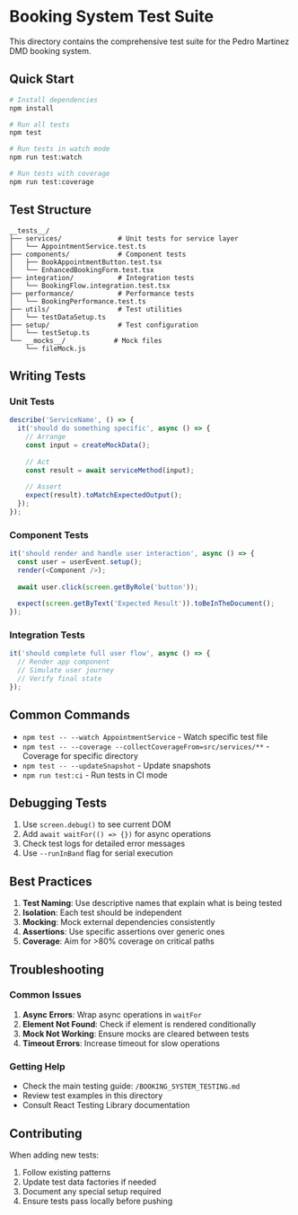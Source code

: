 # Booking System Test Suite

This directory contains the comprehensive test suite for the Pedro Martinez DMD booking system.

## Quick Start

```bash
# Install dependencies
npm install

# Run all tests
npm test

# Run tests in watch mode
npm run test:watch

# Run tests with coverage
npm run test:coverage
```

## Test Structure

```
__tests__/
├── services/              # Unit tests for service layer
│   └── AppointmentService.test.ts
├── components/            # Component tests
│   ├── BookAppointmentButton.test.tsx
│   └── EnhancedBookingForm.test.tsx
├── integration/           # Integration tests
│   └── BookingFlow.integration.test.tsx
├── performance/           # Performance tests
│   └── BookingPerformance.test.ts
├── utils/                 # Test utilities
│   └── testDataSetup.ts
├── setup/                 # Test configuration
│   └── testSetup.ts
└── __mocks__/            # Mock files
    └── fileMock.js
```

## Writing Tests

### Unit Tests
```typescript
describe('ServiceName', () => {
  it('should do something specific', async () => {
    // Arrange
    const input = createMockData();
    
    // Act
    const result = await serviceMethod(input);
    
    // Assert
    expect(result).toMatchExpectedOutput();
  });
});
```

### Component Tests
```typescript
it('should render and handle user interaction', async () => {
  const user = userEvent.setup();
  render(<Component />);
  
  await user.click(screen.getByRole('button'));
  
  expect(screen.getByText('Expected Result')).toBeInTheDocument();
});
```

### Integration Tests
```typescript
it('should complete full user flow', async () => {
  // Render app component
  // Simulate user journey
  // Verify final state
});
```

## Common Commands

- `npm test -- --watch AppointmentService` - Watch specific test file
- `npm test -- --coverage --collectCoverageFrom=src/services/**` - Coverage for specific directory
- `npm test -- --updateSnapshot` - Update snapshots
- `npm run test:ci` - Run tests in CI mode

## Debugging Tests

1. Use `screen.debug()` to see current DOM
2. Add `await waitFor(() => {})` for async operations
3. Check test logs for detailed error messages
4. Use `--runInBand` flag for serial execution

## Best Practices

1. **Test Naming**: Use descriptive names that explain what is being tested
2. **Isolation**: Each test should be independent
3. **Mocking**: Mock external dependencies consistently
4. **Assertions**: Use specific assertions over generic ones
5. **Coverage**: Aim for >80% coverage on critical paths

## Troubleshooting

### Common Issues

1. **Async Errors**: Wrap async operations in `waitFor`
2. **Element Not Found**: Check if element is rendered conditionally
3. **Mock Not Working**: Ensure mocks are cleared between tests
4. **Timeout Errors**: Increase timeout for slow operations

### Getting Help

- Check the main testing guide: `/BOOKING_SYSTEM_TESTING.md`
- Review test examples in this directory
- Consult React Testing Library documentation

## Contributing

When adding new tests:
1. Follow existing patterns
2. Update test data factories if needed
3. Document any special setup required
4. Ensure tests pass locally before pushing